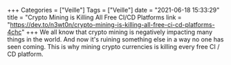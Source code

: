 +++
Categories = ["Veille"]
Tags = ["Veille"]
date = "2021-06-18 15:33:29"
title = "Crypto Mining is Killing All Free CI/CD Platforms
link = "https://dev.to/n3wt0n/crypto-mining-is-killing-all-free-ci-cd-platforms-4chc"
+++
We all know that crypto mining is negatively impacting many things in the world. And now it's ruining something else in a way no one has seen coming. This is why mining crypto currencies is killing every free CI / CD platform.